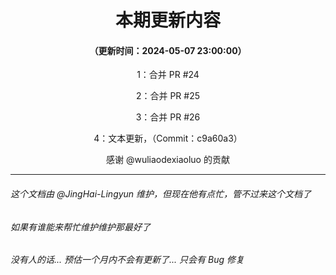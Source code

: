 <div align="center">

# 本期更新内容

#### （更新时间：2024-05-07 23:00:00）

1：合并 PR #24

2：合并 PR #25

3：合并 PR #26

4：文本更新，（Commit：c9a60a3）

感谢 @wuliaodexiaoluo 的贡献

</div>

---

###### 这个文档由 @JingHai-Lingyun 维护，但现在他有点忙，管不过来这个文档了
###### 如果有谁能来帮忙维护维护那最好了
###### 没有人的话... 预估一个月内不会有更新了... 只会有 Bug 修复
